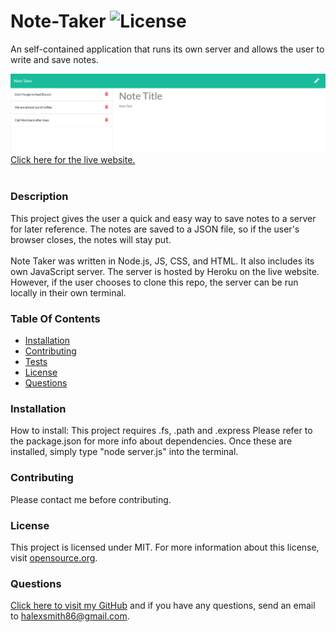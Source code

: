 # Note-Taker ![License](https://img.shields.io/badge/License-MIT-blue.svg)
An self-contained application that runs its own server and allows the user to write and save notes.

![screenshot of portfolio website](./Develop/public/assets/screenshot-for-readme.png?raw=true "screenshot of application with notes")
[Click here for the live website.](https://arcane-sands-37553.herokuapp.com/)<br><br>

### Description
This project gives the user a quick and easy way to save notes to a server for later reference. The notes are saved to a JSON file, so if the user's browser closes, the notes will stay put.
<br><br>
Note Taker was written in Node.js, JS, CSS, and HTML. It also includes its own JavaScript server. The server is hosted by Heroku on the live website. However, if the user chooses to clone this repo, the server can be run locally in their own terminal.


### Table Of Contents
- [Installation](#Installation)
- [Contributing](#Contributing)
- [Tests](#Tests)
- [License](#License)
- [Questions](#Questions)

### Installation <a name="Installation"></a>
How to install: This project requires .fs, .path and .express Please refer to the package.json for more info about dependencies. Once these are installed, simply type "node server.js" into the terminal.

### Contributing <a name="Contributing"></a>
Please contact me before contributing.

### License <a name="License"></a>
This project is licensed under MIT. For more information about this license, visit [opensource.org](http://www.opensource.org).

### Questions  <a name="Questions"></a>
[Click here to visit my GitHub](http://github.com/sorengrey/)
and if you have any questions, send an email to halexsmith86@gmail.com.
